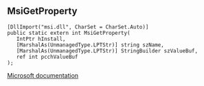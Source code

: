 ## MsiGetProperty

```
[DllImport("msi.dll", CharSet = CharSet.Auto)]
public static extern int MsiGetProperty(
   IntPtr hInstall,
   [MarshalAs(UnmanagedType.LPTStr)] string szName,
   [MarshalAs(UnmanagedType.LPTStr)] StringBuilder szValueBuf,
   ref int pcchValueBuf
);
```

[Microsoft documentation](TODO)
